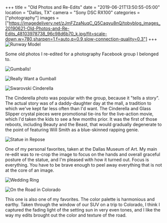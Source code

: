 +++
title = "Old Photos and Re-Edits"
date = "2019-06-21T13:50:55-05:00"
location = "Dallas, TX"
camera = "Sony DSC RX100"
categories = ["photography"]
images = ["https://imagedelivery.net/zJmFZzaNuqC_Q5Caqyu8nQ/tobyblog_images_20190621-Old-Photos-and-Re-Edits_48103978738_96c98d6b70_k.jpg/fit=scale-down,w=780,sharpen=1,f=auto,q=0.9,slow-connection-quality=0.3"]
+++
![Runway Model](https://imagedelivery.net/zJmFZzaNuqC_Q5Caqyu8nQ/tobyblog_images_20190621-Old-Photos-and-Re-Edits_48103978738_96c98d6b70_k.jpg/fit=scale-down,w=780,sharpen=1,f=auto,q=0.9,slow-connection-quality=0.3)
<!--more-->

Some old photos I re-edited for a photography Facebook group I belonged to.

![Gumballs!](https://imagedelivery.net/zJmFZzaNuqC_Q5Caqyu8nQ/tobyblog_images_20190621-Old-Photos-and-Re-Edits_48104041482_c1beb1ed28_k.jpg/fit=scale-down,w=780,sharpen=1,f=auto,q=0.9,slow-connection-quality=0.3)

![Really Want a Gumball](https://imagedelivery.net/zJmFZzaNuqC_Q5Caqyu8nQ/tobyblog_images_20190621-Old-Photos-and-Re-Edits_48103929541_4df185ea04_k.jpg/fit=scale-down,w=780,sharpen=1,f=auto,q=0.9,slow-connection-quality=0.3)

![Swarovski Cinderella](https://imagedelivery.net/zJmFZzaNuqC_Q5Caqyu8nQ/tobyblog_images_20190621-Old-Photos-and-Re-Edits_48104041527_4d0deb341a_k.jpg/fit=scale-down,w=780,sharpen=1,f=auto,q=0.9,slow-connection-quality=0.3)
           
The Cinderella photo was popular with the group, because it "tells a story". The actual story was of a daddy-daughter day at the mall, a tradition to which we've kept far less often than I'd want. The Cinderella and Glass Slipper crystal pieces were promotional tie-ins for the live-action movie, which I'd taken the kids to see a few months prior. It was the first of those reboots, including Beauty and the Beast, that would gradually degenerate to the point of featuring Will Smith as a blue-skinned rapping genie. 

![Statue in Repose](https://imagedelivery.net/zJmFZzaNuqC_Q5Caqyu8nQ/tobyblog_images_20190621-Old-Photos-and-Re-Edits_48104041387_c9db8b2e96_k.jpg/fit=scale-down,w=780,sharpen=1,f=auto,q=0.9,slow-connection-quality=0.3)
           
One of my personal favorites, taken at the Dallas Museum of Art. My main re-edit was to re-crop the image to focus on the hands and overall graceful posture of the statue, and I'm pleased with how it turned out. Focus is everything. You have to be brave enough to peel away everything that is not at the core of an image.

![Wedding Ring](https://imagedelivery.net/zJmFZzaNuqC_Q5Caqyu8nQ/tobyblog_images_20190621-Old-Photos-and-Re-Edits_48103978683_9c83280498_k.jpg/fit=scale-down,w=780,sharpen=1,f=auto,q=0.9,slow-connection-quality=0.3)

![On the Road in Colorado](https://imagedelivery.net/zJmFZzaNuqC_Q5Caqyu8nQ/tobyblog_images_20190621-Old-Photos-and-Re-Edits_48103929516_bfb003217a_k.jpg/fit=scale-down,w=780,sharpen=1,f=auto,q=0.9,slow-connection-quality=0.3)
           
This one is also one of my favorites. The color palette is harmonious and earthy. Taken through the window of our SUV on a trip to Colorado, I think I captured the fading light of the setting sun in very even tones, and I like the way my edits brought out the color and texture of the road. 
